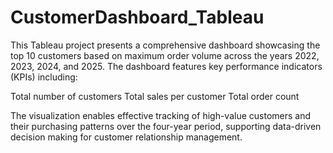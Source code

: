 # CustomerDashboard_Tableau
This Tableau project presents a comprehensive dashboard showcasing the top 10 customers based on maximum order volume across the years 2022, 2023, 2024, and 2025. The dashboard features key performance indicators (KPIs) including:

Total number of customers
Total sales per customer
Total order count

The visualization enables effective tracking of high-value customers and their purchasing patterns over the four-year period, supporting data-driven decision making for customer relationship management.
